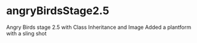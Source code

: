 # angryBirdsStage2.5
Angry Birds stage 2.5 with Class Inheritance and Image
Added a plantform with a sling shot

